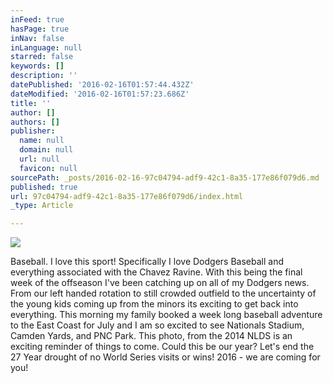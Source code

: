```yaml
---
inFeed: true
hasPage: true
inNav: false
inLanguage: null
starred: false
keywords: []
description: ''
datePublished: '2016-02-16T01:57:44.432Z'
dateModified: '2016-02-16T01:57:23.686Z'
title: ''
author: []
authors: []
publisher:
  name: null
  domain: null
  url: null
  favicon: null
sourcePath: _posts/2016-02-16-97c04794-adf9-42c1-8a35-177e86f079d6.md
published: true
url: 97c04794-adf9-42c1-8a35-177e86f079d6/index.html
_type: Article

---
```

![](https://the-grid-user-content.s3-us-west-2.amazonaws.com/3937e713-0ea0-459a-89d7-1712b40c77e8.JPG)

Baseball. I love this sport! Specifically I love Dodgers Baseball and everything associated with the Chavez Ravine. With this being the final week of the offseason I've been catching up on all of my Dodgers news. From our left handed rotation to still crowded outfield to the uncertainty of the young kids coming up from the minors its exciting to get back into everything. This morning my family booked a week long baseball adventure to the East Coast for July and I am so excited to see Nationals Stadium, Camden Yards, and PNC Park. This photo, from the 2014 NLDS is an exciting reminder of things to come. Could this be our year? Let's end the 27 Year drought of no World Series visits or wins! 2016 - we are coming for you!